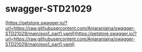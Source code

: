 # swagger-STD21029

[https://petstore.swagger.io/?url=https://raw.githubusercontent.com/Anjaraniaina/swagger-STD21029/main/exo1_part1.yaml](https://petstore.swagger.io/?url=https://raw.githubusercontent.com/Anjaraniaina/swagger-STD21029/main/exo1_part1.yaml)